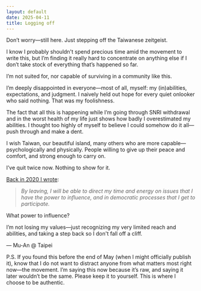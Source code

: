 ```yaml
---
layout: default
date: 2025-04-11
title: Logging off
---
```


Don’t worry—still here. Just stepping off the Taiwanese zeitgeist.

I know I probably shouldn't spend precious time amid the movement to write this, but I’m finding it really hard to concentrate on anything else if I don’t take stock of everything that’s happened so far.

I’m not suited for, nor capable of surviving in a community like this.

I’m deeply disappointed in everyone—most of all, myself: my (in)abilities, expectations, and judgment. I naively held out hope for every quiet onlooker who said nothing. That was my foolishness.

The fact that all this is happening while I’m going through SNRI withdrawal and in the worst health of my life just shows how badly I overestimated my abilities. I thought too highly of myself to believe I could somehow do it all—push through and make a dent.

I wish Taiwan, our beautiful island, many others who are more capable—psychologically and physically. People willing to give up their peace and comfort, and strong enough to carry on.

I’ve quit twice now. Nothing to show for it.

[Back in 2020 I wrote](/posts/leaving-github):

> *By leaving, I will be able to direct my time and energy on issues that I have the power to influence, and in democratic processes that I get to participate.*

What power to influence?

I’m not losing my values—just recognizing my very limited reach and abilities, and taking a step back so I don't fall off a cliff.

— Mu-An @ Taipei

P.S. If you found this before the end of May (when I might officially publish it), know that I do not want to distract anyone from what matters most right now—the movement. I’m saying this now because it’s raw, and saying it later wouldn’t be the same. Please keep it to yourself. This is where I choose to be authentic.
